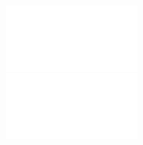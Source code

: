 ![Wybrane_koncepcje_etyczne_uzasadnienie_norm_Kant](/Notatki/Semestr%201/Etyka%20in%C5%BCynierska/Wyk%C5%82ady/Wyk%C5%82ad%202/Wybrane_koncepcje_etyczne_uzasadnienie_norm_Kant.pdf)
![Wybrane_koncepcje_etyczne_uzasadnienie_norm_utylitaryzm](/Notatki/Semestr%201/Etyka%20in%C5%BCynierska/Wyk%C5%82ady/Wyk%C5%82ad%202/Wybrane_koncepcje_etyczne_uzasadnienie_norm_utylitaryzm.pdf)